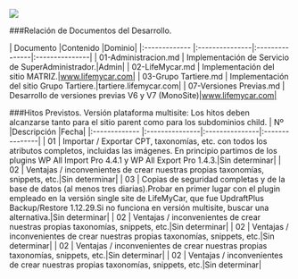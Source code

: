 <p align="left">
<img src="https://s28.postimg.org/ux8l1tv6l/imagengit.png">
</p>
###Relación de Documentos del Desarrollo.

| Documento  |Contenido |Dominio|
|:------------- |:---------------|:---------------|:---------------|
| 01-Administracion.md     |  Implementación de Servicio de SuperAdministrador.|Admin|
| 02-LifeMycar.md     |  Implementación del sitio MATRIZ.|www.lifemycar.com|
| 03-Grupo Tartiere.md     |  Implementación del sitio Grupo Tartiere.|tartiere.lifemycar.com|
| 07-Versiones Previas.md   |  Desarrollo de versiones previas V6 y V7 (MonoSite)|www.lifemycar.com|

###Hitos Previstos.
Versión plataforma multisite: Los hitos deben alcanzarse tanto para el sitio parent como para los subdominios child.
| Nº  |Descripción |Fecha|
|:------------- |:---------------|:---------------|:---------------|
| 01    | Importar / Exportar CPT, taxonomías, etc. con todos los atributos completos, incluidas las imágenes. En principio partimos de los plugins WP All Import Pro 4.4.1 y WP All Export Pro 1.4.3.|Sin determinar|
| 02    | Ventajas / inconvenientes de crear nuestras propias taxonomías, snippets, etc.|Sin determinar|
| 03    | Copias de seguridad completas y de la base de datos (al menos tres diarias).Probar en primer lugar con el plugin empleado en la versión single site de LifeMyCar, que fue UpdraftPlus Backup/Restore 1.12.29.Si no funciona en versión multisite, buscar una alternativa.|Sin determinar|
| 02    | Ventajas / inconvenientes de crear nuestras propias taxonomías, snippets, etc.|Sin determinar|
| 02    | Ventajas / inconvenientes de crear nuestras propias taxonomías, snippets, etc.|Sin determinar|
| 02    | Ventajas / inconvenientes de crear nuestras propias taxonomías, snippets, etc.|Sin determinar|
| 02    | Ventajas / inconvenientes de crear nuestras propias taxonomías, snippets, etc.|Sin determinar|

